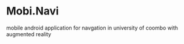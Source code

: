 Mobi.Navi
=========

mobile android application for navgation in university of coombo with augmented reality
